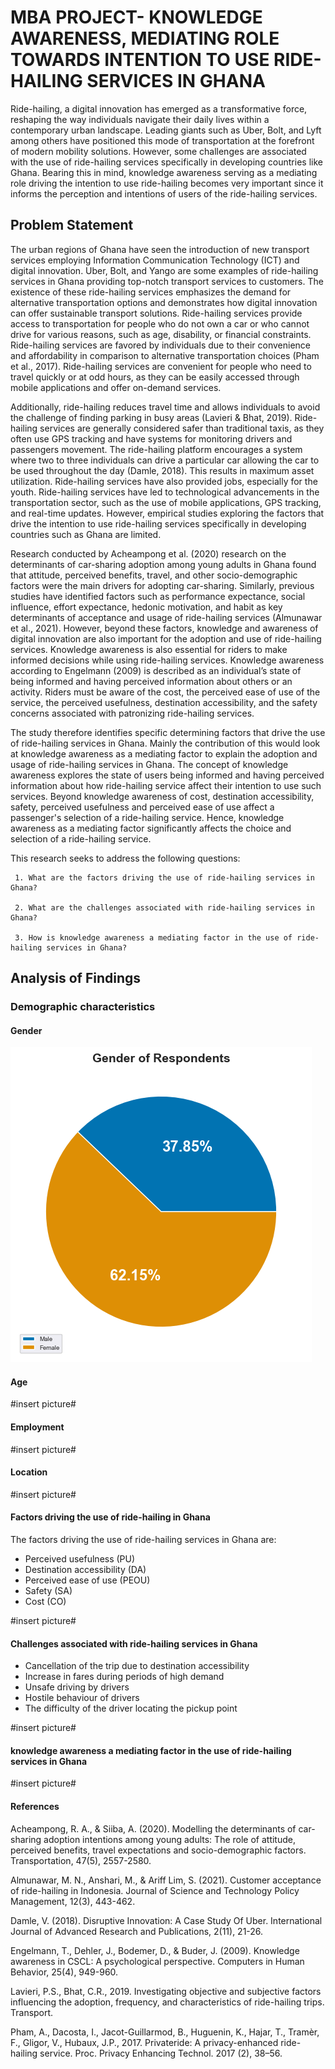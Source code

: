 # MBA PROJECT- KNOWLEDGE AWARENESS, MEDIATING ROLE TOWARDS INTENTION TO USE RIDE-HAILING SERVICES IN GHANA

Ride-hailing, a digital innovation has emerged as a transformative force, reshaping the way individuals navigate their daily lives within a contemporary urban landscape. Leading giants such as Uber, Bolt, and Lyft among others have positioned this mode of transportation at the forefront of modern mobility solutions. However, some challenges are associated with the use of ride-hailing services specifically in developing countries like Ghana. Bearing this in mind, knowledge awareness serving as a mediating role driving the intention to use ride-hailing becomes very important since it informs the perception and intentions of users of the ride-hailing services.

## Problem Statement
The urban regions of Ghana have seen the introduction of new transport services employing Information Communication Technology (ICT) and digital innovation.  Uber, Bolt, and Yango are some examples of ride-hailing services in Ghana providing top-notch transport services to customers. The existence of these ride-hailing services emphasizes the demand for alternative transportation options and demonstrates how digital innovation can offer sustainable transport solutions. Ride-hailing services provide access to transportation for people who do not own a car or who cannot drive for various reasons, such as age, disability, or financial constraints. Ride-hailing services are favored by individuals due to their convenience and affordability in comparison to alternative transportation choices (Pham et al., 2017). Ride-hailing services are convenient for people who need to travel quickly or at odd hours, as they can be easily accessed through mobile applications and offer on-demand services. 

Additionally, ride-hailing reduces travel time and allows individuals to avoid the challenge of finding parking in busy areas (Lavieri & Bhat, 2019). Ride-hailing services are generally considered safer than traditional taxis, as they often use GPS tracking and have systems for monitoring drivers and passengers movement. The ride-hailing platform encourages a system where two to three individuals can drive a particular car allowing the car to be used throughout the day (Damle, 2018). This results in maximum asset utilization. Ride-hailing services have also provided jobs, especially for the youth. Ride-hailing services have led to technological advancements in the transportation sector, such as the use of mobile applications, GPS tracking, and real-time updates. However, empirical studies exploring the factors that drive the intention to use ride-hailing services specifically in developing countries such as Ghana are limited. 

Research conducted by Acheampong et al. (2020) research on the determinants of car-sharing adoption among young adults in Ghana found that attitude, perceived benefits, travel, and other socio-demographic factors were the main drivers for adopting car-sharing. Similarly, previous studies have identified factors such as performance expectance, social influence, effort expectance, hedonic motivation, and habit as key determinants of acceptance and usage of ride-hailing services (Almunawar et al., 2021). However, beyond these factors, knowledge and awareness of digital innovation are also important for the adoption and use of ride-hailing services. Knowledge awareness is also essential for riders to make informed decisions while using ride-hailing services. Knowledge awareness according to Engelmann (2009) is described as an individual’s state of being informed and having perceived information about others or an activity. Riders must be aware of the cost, the perceived ease of use of the service, the perceived usefulness, destination accessibility, and the safety concerns associated with patronizing ride-hailing services.  

The study therefore identifies specific determining factors that drive the use of ride-hailing services in Ghana. Mainly the contribution of this would look at knowledge awareness as a mediating factor to explain the adoption and usage of ride-hailing services in Ghana.
The concept of knowledge awareness explores the state of users being informed and having perceived information about how ride-hailing service affect their intention to use such services. Beyond knowledge awareness of cost, destination accessibility, safety, perceived usefulness and perceived ease of use affect a passenger's selection of a ride-hailing service. Hence, knowledge awareness as a mediating factor significantly affects the choice and selection of a ride-hailing service.


This research seeks to address the following questions:

     1. What are the factors driving the use of ride-hailing services in Ghana? 

     2. What are the challenges associated with ride-hailing services in Ghana?

     3. How is knowledge awareness a mediating factor in the use of ride-hailing services in Ghana?  



## Analysis of Findings

### Demographic characteristics

#### Gender

![](https://github.com/JosephOfosu-Nkrumah/MBA_long_essay/blob/main/Gender%20of%20Respondents.png)

#### Age 

#insert picture#

#### Employment 

#insert picture#

#### Location 

#insert picture#

#### Factors driving the use of ride-hailing in Ghana

The factors driving the use of ride-hailing services in Ghana are:

- Perceived usefulness (PU)
- Destination accessibility (DA)
- Perceived ease of use (PEOU) 
- Safety (SA) 
- Cost (CO)

#insert picture#

#### Challenges associated with ride-hailing services in Ghana

- Cancellation of the trip due to destination accessibility
- Increase in fares during periods of high demand 
- Unsafe driving by drivers
- Hostile behaviour of drivers
- The difficulty of the driver locating the pickup point 

#insert picture#

#### knowledge awareness a mediating factor in the use of ride-hailing services in Ghana

#insert picture#

#### References

Acheampong, R. A., & Siiba, A. (2020). Modelling the determinants of car-sharing adoption intentions among young adults: The role of attitude, perceived benefits, travel expectations and socio-demographic factors. Transportation, 47(5), 2557-2580.

Almunawar, M. N., Anshari, M., & Ariff Lim, S. (2021). Customer acceptance of ride-hailing in Indonesia. Journal of Science and Technology Policy Management, 12(3), 443-462.

Damle, V. (2018). Disruptive Innovation: A Case Study Of Uber. International Journal of Advanced Research and Publications, 2(11), 21-26.

Engelmann, T., Dehler, J., Bodemer, D., & Buder, J. (2009). Knowledge awareness in CSCL: A psychological perspective. Computers in Human Behavior, 25(4), 949-960.

Lavieri, P.S., Bhat, C.R., 2019. Investigating objective and subjective factors influencing the adoption, frequency, and characteristics of ride-hailing trips. Transport.

Pham, A., Dacosta, I., Jacot-Guillarmod, B., Huguenin, K., Hajar, T., Tramèr, F., Gligor, V., Hubaux, J.P., 2017. Privateride: A privacy-enhanced ride-hailing service. Proc. Privacy Enhancing Technol. 2017 (2), 38–56.


